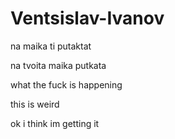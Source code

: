 # Ventsislav-Ivanov
na maika ti putaktat

na tvoita maika putkata

what the fuck is happening

this is weird

ok i think im getting it
